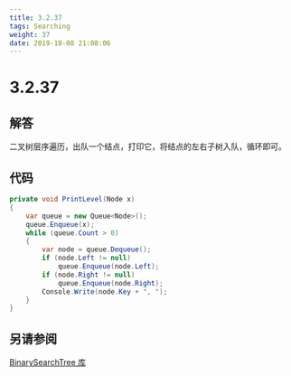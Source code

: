 ```yaml
---
title: 3.2.37
tags: Searching
weight: 37
date: 2019-10-08 21:08:06
---
```


# 3.2.37


## 解答

二叉树层序遍历，出队一个结点，打印它，将结点的左右子树入队，循环即可。

## 代码

```csharp
private void PrintLevel(Node x)
{
    var queue = new Queue<Node>();
    queue.Enqueue(x);
    while (queue.Count > 0)
    {
        var node = queue.Dequeue();
        if (node.Left != null)
            queue.Enqueue(node.Left);
        if (node.Right != null)
            queue.Enqueue(node.Right);
        Console.Write(node.Key + ", ");
    }
}
```

## 另请参阅

[BinarySearchTree 库](https://github.com/ikesnowy/Algorithms-4th-Edition-in-Csharp/tree/master/3%20Searching/3.2/BinarySearchTree)
